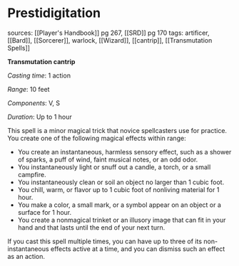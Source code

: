 # Prestidigitation
sources: [[Player's Handbook]] pg 267, [[SRD]] pg 170
tags: artificer, [[Bard]], [[Sorcerer]], warlock, [[Wizard]], [[cantrip]], [[Transmutation Spells]]

**Transmutation cantrip**

*Casting time*: 1 action

*Range*: 10 feet

*Components*: V, S

*Duration*: Up to 1 hour

This spell is a minor magical trick that novice spellcasters use for practice. You create one of the following magical effects within range:

* You create an instantaneous, harmless sensory effect, such as a shower of sparks, a puff of wind, faint musical notes, or an odd odor.
* You instantaneously light or snuff out a candle, a torch, or a small campfire.
* You instantaneously clean or soil an object no larger than 1 cubic foot.
* You chill, warm, or flavor up to 1 cubic foot of nonliving material for 1 hour.
* You make a color, a small mark, or a symbol appear on an object or a surface for 1 hour.
* You create a nonmagical trinket or an illusory image that can fit in your hand and that lasts until the end of your next turn.

If you cast this spell multiple times, you can have up to three of its non-instantaneous effects active at a time, and you can dismiss such an effect as an action.
